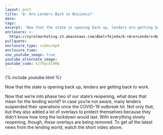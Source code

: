 ```yaml
---
layout: post
title: 'Q: Are Lenders Back in Business?'
date:
tags:
excerpt: 'Now that the state is opening back up, lenders are getting back to work.'
enclosure: >-
  https://vyralmarketing.s3.amazonaws.com/Abel+Tejeda/Q-+Are+Lenders+Back+in+Business_.mp4
pullquote:
enclosure_type: video/mp4
enclosure_time:
use_youtube_image: true
youtube_alternate_image:
youtube_code: kJ7kqcGl0RQ
---
```


{% include youtube.html %}

Now that the state is opening back up, lenders are getting back to work.

Now that we’re into phase two of our state’s reopening, what does that mean for the lending world? In case you’re not aware, many lenders suspended their operations once the COVID-19 outbreak hit. Not only that, but they also added a lot of overlays to protect themselves because they didn’t know how long the lockdown would last. With everything slowly reopening, though, these overlays are being removed. To get all the latest news from the lending world, watch the short video above.